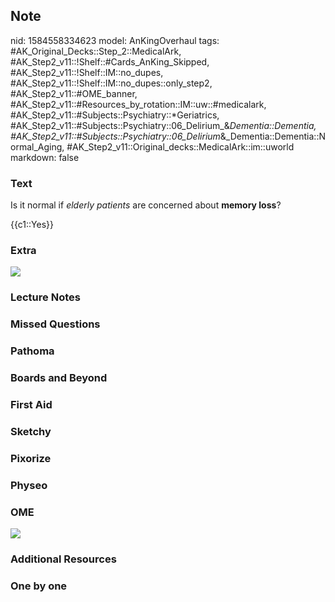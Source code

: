 ## Note
nid: 1584558334623
model: AnKingOverhaul
tags: #AK_Original_Decks::Step_2::MedicalArk, #AK_Step2_v11::!Shelf::#Cards_AnKing_Skipped, #AK_Step2_v11::!Shelf::IM::no_dupes, #AK_Step2_v11::!Shelf::IM::no_dupes::only_step2, #AK_Step2_v11::#OME_banner, #AK_Step2_v11::#Resources_by_rotation::IM::uw::#medicalark, #AK_Step2_v11::#Subjects::Psychiatry::*Geriatrics, #AK_Step2_v11::#Subjects::Psychiatry::06_Delirium_&_Dementia::Dementia, #AK_Step2_v11::#Subjects::Psychiatry::06_Delirium_&_Dementia::Dementia::Normal_Aging, #AK_Step2_v11::Original_decks::MedicalArk::im::uworld
markdown: false

### Text
Is it normal if <i>elderly patients</i> are concerned about
<b>memory loss</b>?
<div>
  {{c1::Yes}}
</div>

### Extra
<img src="paste-b8d8cf540112890781f4e993a635a451cf51b4d3.jpg">

### Lecture Notes


### Missed Questions


### Pathoma


### Boards and Beyond


### First Aid


### Sketchy


### Pixorize


### Physeo


### OME
<div class="ome-widget">
  <a href="https://onlinemeded.org?ref=anki"><img src=
  "_OME_AnkiFlashcards_General_4.png"></a>
</div>

### Additional Resources


### One by one

